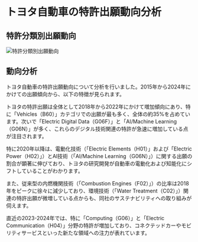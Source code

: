 # トヨタ自動車の特許出願動向分析

## 特許分類別出願動向

![特許分類別出願動向](sample_classification_trend.png)

## 動向分析

トヨタ自動車の特許出願動向について分析を行いました。2015年から2024年にかけての出願傾向から、以下の特徴が見られます。

トヨタの特許出願は全体として2018年から2022年にかけて増加傾向にあり、特に「Vehicles（B60）」カテゴリでの出願が最も多く、全体の約35%を占めています。次いで「Electric Digital Data（G06F）」と「AI/Machine Learning（G06N）」が多く、これらのデジタル技術関連の特許が急速に増加している点が注目されます。

特に2020年以降は、電動化技術（「Electric Elements（H01）」および「Electric Power（H02）」）とAI技術（「AI/Machine Learning（G06N）」）に関する出願の割合が顕著に伸びており、トヨタの研究開発が自動車の電動化および知能化にシフトしていることがわかります。

また、従来型の内燃機関技術（「Combustion Engines（F02）」）の比率は2018年をピークに徐々に減少しており、環境技術（「Water Treatment（C02）」）関連の特許出願が微増している点からも、同社のサステナビリティへの取り組みが伺えます。

直近の2023-2024年では、特に「Computing（G06）」と「Electric Communication（H04）」分野の特許が増加しており、コネクテッドカーやモビリティサービスといった新たな領域への注力が表れています。
